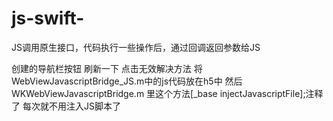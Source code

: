 # js-swift-
JS调用原生接口，代码执行一些操作后，通过回调返回参数给JS

创建的导航栏按钮 刷新一下 点击无效解决方法
将WebViewJavascriptBridge_JS.m中的js代码放在h5中
然后WKWebViewJavascriptBridge.m  里这个方法[_base injectJavascriptFile];注释了 
每次就不用注入JS脚本了
